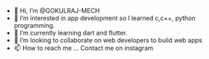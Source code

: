 - 👋 Hi, I’m @GOKULRAJ-MECH
- 👀 I’m interested in app development so I learned c,c++, python programming.
- 🌱 I’m currently learning dart and flutter.
- 💞️ I’m looking to collaborate on web developers to build web apps
- 📫 How to reach me ...
Contact me on instagram

<!---
GOKULRAJ-MECH/GOKULRAJ-MECH is a ✨ special ✨ repository because its `README.md` (this file) appears on your GitHub profile.
You can click the Preview link to take a look at your changes.
--->
